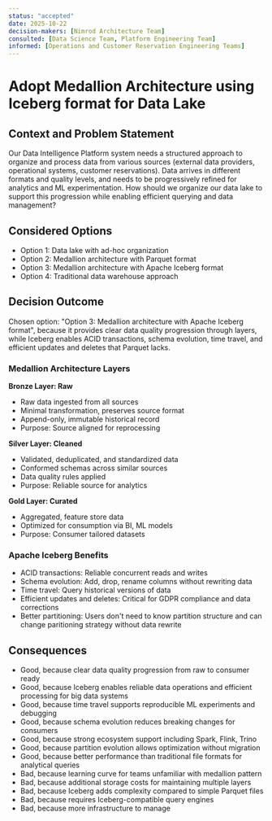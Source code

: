 ```yaml
---
status: "accepted"
date: 2025-10-22
decision-makers: [Nimrod Architecture Team]
consulted: [Data Science Team, Platform Engineering Team]
informed: [Operations and Customer Reservation Engineering Teams]
---
```


# Adopt Medallion Architecture using Iceberg format for Data Lake

## Context and Problem Statement

Our Data Intelligence Platform system needs a structured approach to organize and process data from various sources (external data providers, operational systems, customer reservations). Data arrives in different formats and quality levels, and needs to be progressively refined for analytics and ML experimentation. How should we organize our data lake to support this progression while enabling efficient querying and data management?

## Considered Options

* Option 1: Data lake with ad-hoc organization
* Option 2: Medallion architecture with Parquet format
* Option 3: Medallion architecture with Apache Iceberg format
* Option 4: Traditional data warehouse approach

## Decision Outcome

Chosen option: "Option 3: Medallion architecture with Apache Iceberg format", because it provides clear data quality progression through layers, while Iceberg enables ACID transactions, schema evolution, time travel, and efficient updates and deletes that Parquet lacks.

### Medallion Architecture Layers

**Bronze Layer: Raw**
- Raw data ingested from all sources
- Minimal transformation, preserves source format
- Append-only, immutable historical record
- Purpose: Source aligned for reprocessing

**Silver Layer: Cleaned**
- Validated, deduplicated, and standardized data
- Conformed schemas across similar sources
- Data quality rules applied
- Purpose: Reliable source for analytics

**Gold Layer: Curated**
- Aggregated, feature store data
- Optimized for consumption via BI, ML models
- Purpose: Consumer tailored datasets

### Apache Iceberg Benefits

- ACID transactions: Reliable concurrent reads and writes
- Schema evolution: Add, drop, rename columns without rewriting data
- Time travel: Query historical versions of data
- Efficient updates and deletes: Critical for GDPR compliance and data corrections
- Better partitioning: Users don't need to know partition structure and can change paritioning strategy without data rewrite

## Consequences

* Good, because clear data quality progression from raw to consumer ready
* Good, because Iceberg enables reliable data operations and efficient processing for big data systems
* Good, because time travel supports reproducible ML experiments and debugging
* Good, because schema evolution reduces breaking changes for consumers
* Good, because strong ecosystem support including Spark, Flink, Trino
* Good, because partition evolution allows optimization without migration
* Good, because better performance than traditional file formats for analytical queries
* Bad, because learning curve for teams unfamiliar with medallion pattern
* Bad, because additional storage costs for maintaining multiple layers
* Bad, because Iceberg adds complexity compared to simple Parquet files
* Bad, because requires Iceberg-compatible query engines
* Bad, because more infrastructure to manage
